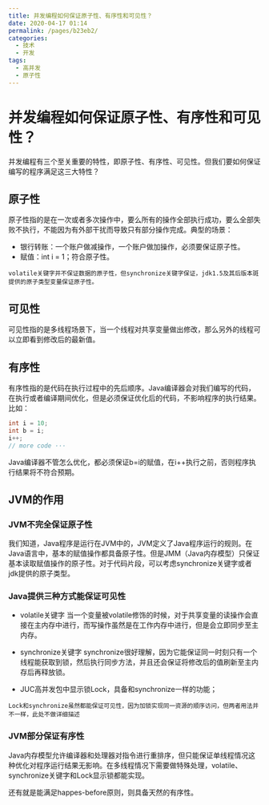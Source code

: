 ```yaml
---
title: 并发编程如何保证原子性、有序性和可见性？
date: 2020-04-17 01:14
permalink: /pages/b23eb2/
categories:
  - 技术
  - 开发
tags:
  - 高并发
  - 原子性
---
```


# 并发编程如何保证原子性、有序性和可见性？

并发编程有三个至关重要的特性，即原子性、有序性、可见性。但我们要如何保证编写的程序满足这三大特性？

<!-- more -->

## 原子性
原子性指的是在一次或者多次操作中，要么所有的操作全部执行成功，要么全部失败不执行，不能因为有外部干扰而导致只有部分操作完成。典型的场景：
- 银行转账：一个账户做减操作，一个账户做加操作，必须要保证原子性。
- 赋值：int i = 1；符合原子性。

`volatile关键字并不保证数据的原子性，但synchronize关键字保证，jdk1.5及其后版本斑提供的原子类型变量保证原子性。`

## 可见性
可见性指的是多线程场景下，当一个线程对共享变量做出修改，那么另外的线程可以立即看到修改后的最新值。


## 有序性
有序性指的是代码在执行过程中的先后顺序。Java编译器会对我们编写的代码，在执行或者编译期间优化，但是必须保证优化后的代码，不影响程序的执行结果。比如：
```Java
int i = 10;
int b = i;
i++;
// more code ···
```
Java编译器不管怎么优化，都必须保证b=i的赋值，在i++执行之前，否则程序执行结果将不符合预期。

## JVM的作用

### JVM不完全保证原子性
我们知道，Java程序是运行在JVM中的，JVM定义了Java程序运行的规则。在Java语言中，基本的赋值操作都具备原子性。但是JMM（Java内存模型）只保证基本读取赋值操作的原子性。对于代码片段，可以考虑synchronize关键字或者jdk提供的原子类型。

### Java提供三种方式能保证可见性
- volatile关键字
  当一个变量被volatile修饰的时候，对于共享变量的读操作会直接在主内存中进行，而写操作虽然是在工作内存中进行，但是会立即同步至主内存。

- synchronize关键字
  synchronize很好理解，因为它能保证同一时刻只有一个线程能获取到锁，然后执行同步方法，并且还会保证将修改后的值刷新至主内存后再释放锁。

- JUC高并发包中显示锁Lock，具备和synchronize一样的功能；

`Lock和synchronize虽然都能保证可见性，因为加锁实现同一资源的顺序访问，但两者用法并不一样，此处不做详细描述`

### JVM部分保证有序性

Java内存模型允许编译器和处理器对指令进行重排序，但只能保证单线程情况这种优化对程序运行结果无影响。在多线程情况下需要做特殊处理，volatile、synchronize关键字和Lock显示锁都能实现。

还有就是能满足happes-before原则，则具备天然的有序性。


